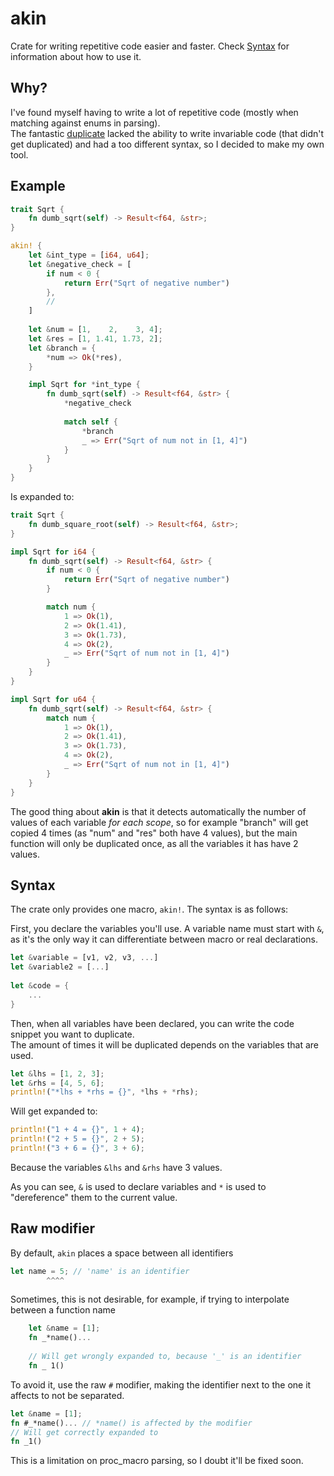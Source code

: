 # akin
Crate for writing repetitive code easier and faster.
Check [Syntax](#syntax) for information about how to use it.

## Why?
I've found myself having to write a lot of repetitive code (mostly when matching against enums in parsing).  
The fantastic [duplicate](https://crates.io/crates/duplicate) lacked the ability to write invariable code (that didn't get duplicated) and had a too different syntax,  so I decided to make my own tool.  


## Example
```rust
trait Sqrt {
    fn dumb_sqrt(self) -> Result<f64, &str>;
}

akin! {
    let &int_type = [i64, u64];
    let &negative_check = [
        if num < 0 {
            return Err("Sqrt of negative number")
        }, 
        //
    ]
    
    let &num = [1,    2,    3, 4];
    let &res = [1, 1.41, 1.73, 2];
    let &branch = {
        *num => Ok(*res),
    }

    impl Sqrt for *int_type {
        fn dumb_sqrt(self) -> Result<f64, &str> {
            *negative_check
            
            match self {
                *branch
                _ => Err("Sqrt of num not in [1, 4]")
            }
        }
    }
}
```

Is expanded to:

```rust
trait Sqrt {
    fn dumb_square_root(self) -> Result<f64, &str>;
}

impl Sqrt for i64 {
    fn dumb_sqrt(self) -> Result<f64, &str> {
        if num < 0 {
            return Err("Sqrt of negative number")
        }

        match num {
            1 => Ok(1),
            2 => Ok(1.41),
            3 => Ok(1.73),
            4 => Ok(2),
            _ => Err("Sqrt of num not in [1, 4]")
        }
    }
}

impl Sqrt for u64 {
    fn dumb_sqrt(self) -> Result<f64, &str> {
        match num {
            1 => Ok(1),
            2 => Ok(1.41),
            3 => Ok(1.73),
            4 => Ok(2),
            _ => Err("Sqrt of num not in [1, 4]")
        }
    }
}
```

The good thing about **akin** is that it detects automatically the number of values of each variable *for each scope*, so for example "branch" will get copied 4 times (as "num" and "res" both have 4 values), but the main function will only be duplicated once, as all the variables it has have 2 values.

## Syntax
The crate only provides one macro, `akin!`.
The syntax is as follows:

First, you declare the variables you'll use. 
A variable name must start with `&`, as it's the only way it can differentiate between macro or real declarations.

```rust
let &variable = [v1, v2, v3, ...]
let &variable2 = [...]
    
let &code = {
    ...
}
```

Then, when all variables have been declared, you can write the code snippet you want to duplicate.  
The amount of times it will be duplicated depends on the variables that are used.  

```rust
let &lhs = [1, 2, 3];
let &rhs = [4, 5, 6];
println!("*lhs + *rhs = {}", *lhs + *rhs);
```

Will get expanded to:

```rust
println!("1 + 4 = {}", 1 + 4);
println!("2 + 5 = {}", 2 + 5);
println!("3 + 6 = {}", 3 + 6);
```
Because the variables `&lhs` and `&rhs` have 3 values.

As you can see, `&` is used to declare variables and `*` is used to "dereference" them to the current value.

## Raw modifier
By default, `akin` places a space between all identifiers

```rust    
let name = 5; // 'name' is an identifier
        ^^^^
```
Sometimes, this is not desirable, for example, if trying to interpolate between a function name
```rust
    let &name = [1];
    fn _*name()...
    
    // Will get wrongly expanded to, because '_' is an identifier
    fn _ 1()
```
To avoid it, use the raw `#` modifier, making the identifier next to the one it affects to not be separated.
```rust    
let &name = [1];
fn #_*name()... // *name() is affected by the modifier
// Will get correctly expanded to
fn _1()
```
This is a limitation on proc_macro parsing, so I doubt it'll be fixed soon.